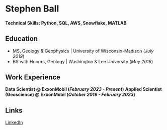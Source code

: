 # Stephen Ball

#### Technical Skills: Python, SQL, AWS, Snowflake, MATLAB

## Education						       		
- MS, Geology & Geophysics	| University of Wisconsin-Madison (_July 2019_)	 			        		
- BS with Honors, Geology | Washington & Lee University (_May 2016_)

## Work Experience
**Data Scientist @ ExxonMobil (_February 2023 - Present_)**
**Applied Scientist (Geoscience) @ ExxonMobil (_October 2019 - February 2023_)**


## Links
[LinkedIn](https://www.linkedin.com/in/stephenmball/)
